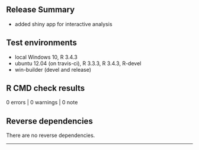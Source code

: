## Release Summary

* added shiny app for interactive analysis

## Test environments
* local Windows 10, R 3.4.3
* ubuntu 12.04 (on travis-ci), R 3.3.3, R 3.4.3, R-devel
* win-builder (devel and release)

## R CMD check results

0 errors | 0 warnings | 0 note

## Reverse dependencies

There are no reverse dependencies.

---
